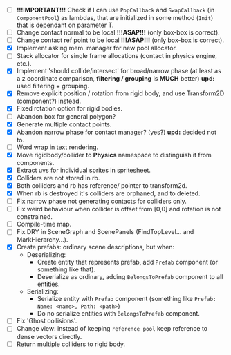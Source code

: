 * [ ] **!!!IMPORTANT!!!** Check if I can use `PopCallback` and `SwapCallback` (in `ComponentPool`) as lambdas, that are initialized in some method (`Init`) that is dependant on parameter T. 
* [ ] Change contact normal to be local **!!!ASAP!!!** (only box-box is correct).
* [ ] Change contact ref point to be local **!!!ASAP!!!** (only box-box is correct).
* [x] Implement asking mem. manager for new pool allocator.
* [ ] Stack allocator for single frame allocations (contact in physics engine, etc.).
* [x] Implement 'should collide/intersect' for broad/narrow phase
  (at least as a z coordinate comparison, **filtering / grouping** is **MUCH** better)
  **upd:** used filtering + grouping.
* [x] Remove explicit position / rotation from rigid body,
  and use Transform2D (component?) instead.
* [x] Fixed rotation option for rigid bodies.
* [ ] Abandon box for general polygon?
* [x] Generate multiple contact points.
* [x] Abandon narrow phase for contact manager? (yes?) **upd:** decided not to.
* [ ] Word wrap in text rendering.
* [x] Move rigidbody/collider to **Physics** namespace to distinguish it from components.
* [x] Extract uvs for individual sprites in spritesheet.
* [x] Colliders are not stored in rb.
* [x] Both colliders and rb has reference/ pointer to transform2d.
* [x] When rb is destroyed it's colliders are orphaned, and to deleted.
* [ ] Fix narrow phase not generating contacts for colliders only.
* [ ] Fix weird behaviour when collider is offset from [0,0] and rotation is not constrained.
* [ ] Compile-time map.
* [ ] Fix DRY in SceneGraph and ScenePanels (FindTopLevel... and MarkHierarchy...).
* [x] Create prefabs: ordinary scene descriptions, but when:
    * Deserializing:
        * Create entity that represents prefab, add `Prefab` component (or something like that).
        * Deserialize as ordinary, adding `BelongsToPrefab` component to all entities.
    * Serializing:
        * Serialize entity with `Prefab` component (something like `Prefab: Name: <name>, Path: <path>`)
        * Do no serialize entities with `BelongsToPrefab` component.
* [ ] Fix 'Ghost collisions'.
* [ ] Change view: instead of keeping `reference pool` keep reference to dense vectors directly.
* [ ] Return multiple colliders to rigid body.